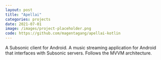 ```yaml
---
layout: post
title: "Apellai"
categories: projects
date: 2021-07-01
image: /images/project-placeholder.png
code: https://github.com/magentagang/apellai-kotlin
---
```


A Subsonic client for Android. A music streaming application for Android that interfaces with Subsonic servers. Follows the MVVM architecture.
